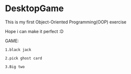 # DesktopGame
  This is my first Object-Oriented Programming(OOP) exercise

  Hope i can make it perfect :D
  
  GAME:

    1.black jack

    2.pick ghost card

    3.Big two
